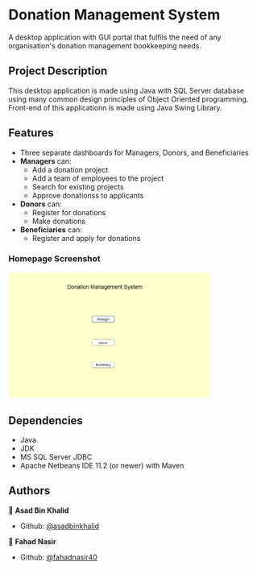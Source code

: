 # Donation Management System
A desktop application with GUI portal that fulfils the need of any organisation's donation management bookkeeping needs.

## Project Description
This desktop application is made using Java with SQL Server database using many common design principles of Object Oriented programming. Front-end of this applicationn is made using Java Swing Library.

## Features
- Three separate dashboards for Managers, Donors, and Beneficiaries
- **Managers** can:
  - Add a donation project
  - Add a team of employees to the project
  - Search for existing projects
  - Approve donationss to applicants
- **Donors** can:
  - Register for donations
  - Make donations
- **Beneficiaries** can:
  - Register and apply for donations

### Homepage Screenshot
<p align="left">
  <img width="400" alt="a" src="https://github.com/asadbinkhalid/Donation-Management-System/blob/main/Images/homepage.png">
</p>

## Dependencies
- Java
- JDK
- MS SQL Server JDBC
- Apache Netbeans IDE 11.2 (or newer) with Maven

## Authors

👤 **Asad Bin Khalid**
* Github: [@asadbinkhalid](https://github.com/asadbinkhalid)

👤 **Fahad Nasir**
* Github: [@fahadnasir40](https://github.com/fahadnasir40)
